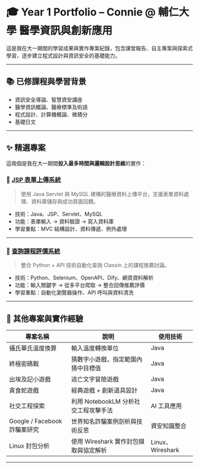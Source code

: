 # 🎓 Year 1 Portfolio – Connie @ 輔仁大學 醫學資訊與創新應用

這是我在大一期間的學習成果與實作專案紀錄，包含課堂報告、自主專案與探索式學習，逐步建立程式設計與資訊安全的基礎能力。

---

## 📚 已修課程與學習背景

- 資訊安全導論、智慧資安講座
- 醫學資訊概論、醫療標準及術語
- 程式設計、計算機概論、微積分
- 基礎日文

---

## ✨ 精選專案

這兩個是我在大一期間**投入最多時間與邏輯設計思維**的實作：

### 📁 [JSP 表單上傳系統](./projects/jsp-upload/)
> 使用 Java Servlet 與 MySQL 建構的醫療資料上傳平台，支援表單資料處理、資料庫儲存與成功頁面回饋。

- 技術：Java、JSP、Servlet、MySQL
- 功能：表單輸入 → 資料驗證 → 寫入資料庫
- 學習重點：MVC 結構設計、資料傳遞、例外處理

---

### 📁 [查詢課程評價系統](./projects/classin-crawler/)
> 整合 Python + API 技術自動化查詢 Classin 上的課程推薦討論。

- 技術：Python、Selenium、OpenAPI、Dify、網頁資料解析
- 功能：輸入關鍵字 → 從多平台爬取 → 整合回傳推薦評價
- 學習重點：自動化瀏覽器操作、API 呼叫與資料清洗

---

## 🧪 其他專案與實作經驗

| 專案名稱 | 說明 | 使用技術 |
|----------|------|----------|
| 攝氏華氏溫度換算 | 輸入溫度轉換單位 | Java |
| 終極密碼戰 | 猜數字小遊戲，指定範圍內猜中目標值 | Java |
| 出埃及記小遊戲 | 逃亡文字冒險遊戲 | Java |
| 貪食蛇遊戲 | 經典遊戲 + 創新道具設計 | Java |
| 社交工程探索 | 利用 NotebookLM 分析社交工程攻擊手法 | AI 工具應用 |
| Google / Facebook 詐騙案研究 | 世界知名詐騙案例剖析與技術反思 | 資安知識整合 |
| Linux 封包分析 | 使用 Wireshark 實作封包擷取與協定解析 | Linux、Wireshark |

---
